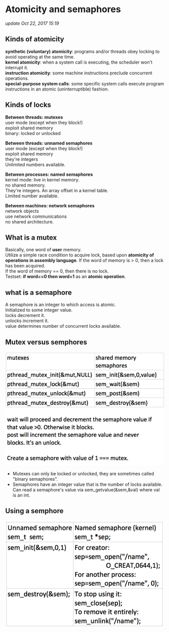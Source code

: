 # Atomicity and semaphores

_update Oct 22, 2017 15:19_

## Kinds of atomicity

**synthetic \(voluntary\) atomicity**: programs and/or threads obey locking to avoid operating at the same time.  
**kernel atomicity**: when a system call is executing, the scheduler won't interrupt it.  
**instruction atomicity**: some machine instructions preclude concurrent operations.  
**special-purpose system calls**: some specific system calls execute program instructions in an atomic \(uninterruptible\) fashion.

## Kinds of locks

**Between threads: mutexes**  
user mode \(except when they block!\)  
exploit shared memory  
binary: locked or unlocked

**Between threads: unnamed semaphores**  
user mode \(except when they block!\)  
exploit shared memory  
they're integers  
Unlimited numbers available.

**Between processes: named semaphores**  
kernel mode: live in kernel memory.  
no shared memory.  
They're integers. An array offset in a kernel table.  
Limited number available.

**Between machines: network semaphores**  
network objects  
use network communications  
no shared architecture.

## What is a mutex

Basically, one word of **user** memory.  
Utilize a simple race condition to acquire lock, based upon **atomicity of operations in assembly language**. If the word of memory is &gt; 0, then a lock has been acquired.  
If the word of memory == 0, then there is no lock.  
Testset: **if word==0 then word=1** as an **atomic operation**.

## what is a semaphore

A semaphore is an integer to which access is atomic.  
Initialized to some integer value.  
locks decrement it.  
unlocks increment it.  
value determines number of concurrent locks available.

## Mutex versus semphores

![](../.gitbook/assets/screen-shot-2017-10-22-at-4.15.51-pm%20%281%29.png)

* Mutexes can only be locked or unlocked, they are sometimes called "binary semaphores".
* Semaphores have an integer value that is the number of locks available. Can read a semaphore's value via sem\_getvalue\(&sem,&val\) where val is an int. 

## Using a semphore

![](../.gitbook/assets/screen-shot-2017-10-22-at-4.38.38-pm.png)

